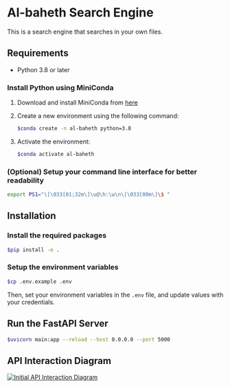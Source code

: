# Al-baheth Search Engine

This is a search engine that searches in your own files.

## Requirements

- Python 3.8 or later

### Install Python using MiniConda

1. Download and install MiniConda from [here](https://docs.anaconda.com/free/miniconda/index.html)
2. Create a new environment using the following command:

   ```bash
   $conda create -n al-baheth python=3.8
   ```

3. Activate the environment:

   ```bash
   $conda activate al-baheth
   ```

### (Optional) Setup your command line interface for better readability

```bash
export PS1="\[\033[01;32m\]\u@\h:\w\n\[\033[00m\]\$ "
```

## Installation

### Install the required packages

```bash
$pip install -e .
```

### Setup the environment variables

```bash
$cp .env.example .env
```

Then, set your environment variables in the `.env` file, and update values with your credentials.

## Run the FastAPI Server

```bash
$uvicorn main:app --reload --host 0.0.0.0 --port 5000
```

## API Interaction Diagram

[![Initial API Interaction Diagram](https://mermaid.ink/img/pako:eNqtlUtrGzEQx7_KIMjNxvc9BPpKySHEjZseykJRpVmv2l1pqwdOMP7ulax9P-Ia6oNhpflrfvPXSDoSpjiShBj841Ay_CjoXtMyleB_FdVWMFFRaeHZoJ6O3okCDbzb3k-nPqiiQGaFkgsB95Lji5D7-dkdUs3ybi7-39zAc1UoyoFKDlutGBoDd4U6xPlAub69bbES2D7uvsImCwMbd5bGyDZk7eODLIEntE5LCLE_BF-BsdQ6k0BKohB5SsbiQa73uBcSqLOqpL4QqCKfr3GJ7vOnFu5Y5z1thMzUJchu6Rpz5NJjFZynRQIPVDpaNF69wdJ3qoOpE13B80v9nGf6JvDg20JalPYqQ1hfc5EBOVh8sTBQtRD9tpz0zahnG09YNxzDR3ETkk7g-a_MsDkO1KfoxoW83tVM6PLcuwYo58EE1eMYudCevYkF_VPZ0AnJBWsY-gGTwkWY7B2eGclwu9GemWF5i4dAvTO6sMFPuBZXVTfuNo1n_b-gu4pT663-PyXMO9tsbY21eOLrC3NScneRNgWb80gM6mYnnF8c6te4o77EN0n7Oery_A3I8hDCFXOlV5qZhCM7jRRVhdZAprSv17jCzl08M9lqunaFSa5xo0YPmiRwEDZvxWRFStQlFdw_jMewVEpsjiWmJDwGnOrf4SE4-bhw1-9eJSOJ1Q5XRCu3z0mS0cL4r9ge9ZPajvrn7btSzffpL1qxeoE?type=png)](https://mermaid.live/edit#pako:eNqtlUtrGzEQx7_KIMjNxvc9BPpKySHEjZseykJRpVmv2l1pqwdOMP7ulax9P-Ia6oNhpflrfvPXSDoSpjiShBj841Ay_CjoXtMyleB_FdVWMFFRaeHZoJ6O3okCDbzb3k-nPqiiQGaFkgsB95Lji5D7-dkdUs3ybi7-39zAc1UoyoFKDlutGBoDd4U6xPlAub69bbES2D7uvsImCwMbd5bGyDZk7eODLIEntE5LCLE_BF-BsdQ6k0BKohB5SsbiQa73uBcSqLOqpL4QqCKfr3GJ7vOnFu5Y5z1thMzUJchu6Rpz5NJjFZynRQIPVDpaNF69wdJ3qoOpE13B80v9nGf6JvDg20JalPYqQ1hfc5EBOVh8sTBQtRD9tpz0zahnG09YNxzDR3ETkk7g-a_MsDkO1KfoxoW83tVM6PLcuwYo58EE1eMYudCevYkF_VPZ0AnJBWsY-gGTwkWY7B2eGclwu9GemWF5i4dAvTO6sMFPuBZXVTfuNo1n_b-gu4pT663-PyXMO9tsbY21eOLrC3NScneRNgWb80gM6mYnnF8c6te4o77EN0n7Oery_A3I8hDCFXOlV5qZhCM7jRRVhdZAprSv17jCzl08M9lqunaFSa5xo0YPmiRwEDZvxWRFStQlFdw_jMewVEpsjiWmJDwGnOrf4SE4-bhw1-9eJSOJ1Q5XRCu3z0mS0cL4r9ge9ZPajvrn7btSzffpL1qxeoE)
